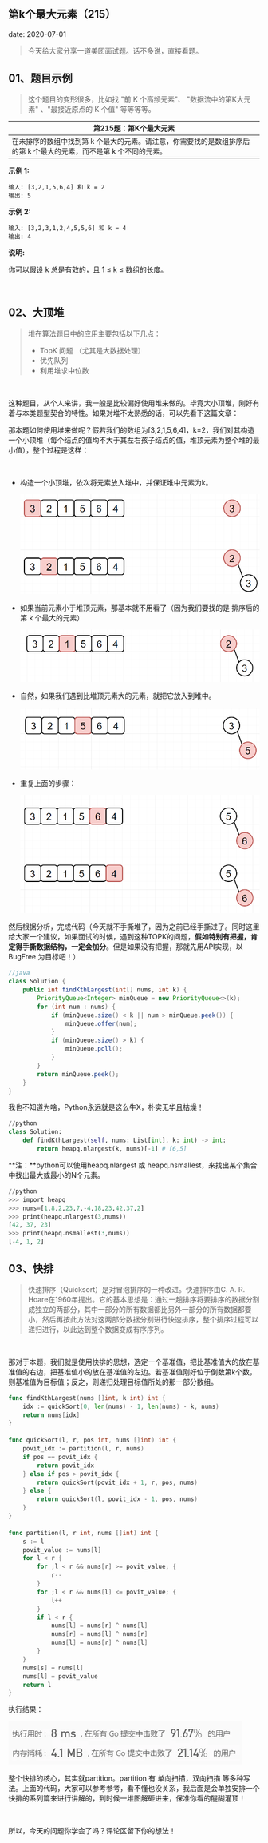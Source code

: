  
##	第k个最大元素（215）
date:	2020-07-01
 

> 今天给大家分享一道美团面试题。话不多说，直接看题。

## 01、题目示例

> 这个题目的变形很多，比如找 "前 K 个高频元素"、 "数据流中的第K大元素" 、"最接近原点的 K 个值" 等等等等。

| 第215题：第K个最大元素                                       |
| ------------------------------------------------------------ |
| 在未排序的数组中找到第 k 个最大的元素。请注意，你需要找的是数组排序后的第 k 个最大的元素，而不是第 k 个不同的元素。 |

**示例 1:**

```
输入: [3,2,1,5,6,4] 和 k = 2
输出: 5
```

**示例 2:**

```
输入: [3,2,3,1,2,4,5,5,6] 和 k = 4
输出: 4
```

**说明:**

你可以假设 k 总是有效的，且 1 ≤ k ≤ 数组的长度。

 <br/>

## 02、大顶堆

> 堆在算法题目中的应用主要包括以下几点：     
>
> - TopK 问题 （尤其是大数据处理）
> - 优先队列
> - 利用堆求中位数

 <br/>

这种题目，从个人来讲，我一般是比较偏好使用堆来做的。毕竟大小顶堆，刚好有着与本类题型契合的特性。如果对堆不太熟悉的话，可以先看下这篇文章：



那本题如何使用堆来做呢？假若我们的数组为[3,2,1,5,6,4]，k=2，我们对其构造一个小顶堆（每个结点的值均不大于其左右孩子结点的值，堆顶元素为整个堆的最小值），整个过程是这样：

 <br/>

- 构造一个小顶堆，依次将元素放入堆中，并保证堆中元素为k。

  <img src="./22/1.jpg" alt="PNG" style="zoom: 67%;" />

- 如果当前元素小于堆顶元素，那基本就不用看了（因为我们要找的是 排序后的第 k 个最大的元素）

  <img src="./22/2.jpg" alt="PNG" style="zoom: 67%;" />

- 自然，如果我们遇到比堆顶元素大的元素，就把它放入到堆中。

  <img src="./22/3.jpg" alt="PNG" style="zoom: 67%;" />

- 重复上面的步骤：

  <img src="./22/4.jpg" alt="PNG" style="zoom: 67%;" />

然后根据分析，完成代码（今天就不手撕堆了，因为之前已经手撕过了。同时这里给大家一个建议，如果面试的时候，遇到这种TOPK的问题，**假如特别有把握，肯定得手撕数据结构，一定会加分**。但是如果没有把握，那就先用API实现，以 BugFree 为目标吧！）

```java
//java
class Solution {
    public int findKthLargest(int[] nums, int k) {
        PriorityQueue<Integer> minQueue = new PriorityQueue<>(k);
        for (int num : nums) {
            if (minQueue.size() < k || num > minQueue.peek()) {
                minQueue.offer(num);
            }
            if (minQueue.size() > k) {
                minQueue.poll();
            }
        }
        return minQueue.peek();
    }
}

```

我也不知道为啥，Python永远就是这么牛X，朴实无华且枯燥！

```python
//python
class Solution:
    def findKthLargest(self, nums: List[int], k: int) -> int:
        return heapq.nlargest(k, nums)[-1] # [6,5]
```

**注：**python可以使用heapq.nlargest 或 heapq.nsmallest，来找出某个集合中找出最大或最小的N个元素。

```python
//python
>>> import heapq
>>> nums=[1,8,2,23,7,-4,18,23,42,37,2]
>>> print(heapq.nlargest(3,nums))
[42, 37, 23]
>>> print(heapq.nsmallest(3,nums))
[-4, 1, 2]
```

## 03、快排

> 快速排序（Quicksort）是对冒泡排序的一种改进。快速排序由C. A. R. Hoare在1960年提出。它的基本思想是：通过一趟排序将要排序的数据分割成独立的两部分，其中一部分的所有数据都比另外一部分的所有数据都要小，然后再按此方法对这两部分数据分别进行快速排序，整个排序过程可以递归进行，以此达到整个数据变成有序序列。 

 <br/>

那对于本题，我们就是使用快排的思想，选定一个基准值，把比基准值大的放在基准值的右边，把基准值小的放在基准值的左边。若基准值刚好位于倒数第k个数，则基准值为目标值；反之，则递归处理目标值所处的那一部分数组。

```go
func findKthLargest(nums []int, k int) int {
    idx := quickSort(0, len(nums) - 1, len(nums) - k, nums)
    return nums[idx]
}

func quickSort(l, r, pos int, nums []int) int {
    povit_idx := partition(l, r, nums)
    if pos == povit_idx {
        return povit_idx
    } else if pos > povit_idx {
        return quickSort(povit_idx + 1, r, pos, nums)
    } else {
        return quickSort(l, povit_idx - 1, pos, nums)
    }
}

func partition(l, r int, nums []int) int {
    s := l
    povit_value := nums[l]
    for l < r {
        for ;l < r && nums[r] >= povit_value; {
            r--
        }
        for ;l < r && nums[l] <= povit_value; {
            l++
        }
        if l < r {
            nums[l] = nums[r] ^ nums[l]
            nums[r] = nums[l] ^ nums[r]
            nums[l] = nums[r] ^ nums[l]
        }
    }
    nums[s] = nums[l]
    nums[l] = povit_value
    return l
}
```

执行结果：

<img src="./22/5.jpg" alt="PNG"  />

整个快排的核心，其实就partition。partition 有 单向扫描，双向扫描 等多种写法。上面的代码，大家可以参考参考，看不懂也没关系，我后面是会单独安排一个快排的系列篇来进行讲解的，到时候一堆图解砸进来，保准你看的醍醐灌顶！

<br/>

所以，今天的问题你学会了吗？评论区留下你的想法！